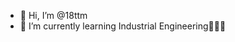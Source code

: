 - 👋 Hi, I’m @18ttm
- 🌱 I’m currently learning Industrial Engineering👩🏻‍💻


<!---
18ttm/18ttm is a ✨ special ✨ repository because its `README.md` (this file) appears on your GitHub profile.
You can click the Preview link to take a look at your changes.
--->
